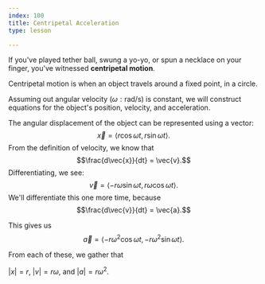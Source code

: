 ```yaml
---
index: 100
title: Centripetal Acceleration
type: lesson

---
```


If you've played tether ball, swung a yo-yo, or spun a necklace on your finger, you've witnessed **centripetal motion**. 

Centripetal motion is when an object travels around a fixed point, in a circle. 

Assuming out angular velocity ($\omega: \text{rad/s}$) is constant, we will construct equations for the object's position, velocity, and acceleration.

The angular displacement of the object can be represented using a vector:
$$ \vec{x} = \left<  r\cos\omega t , r\sin\omega t\right>.$$
From the definition of velocity, we know that
$$\frac{d\vec{x}}{dt} = \vec{v}.$$
Differentiating, we see:
$$\vec{v} = \left<  -r\omega\sin\omega t , r\omega\cos\omega t \right>.$$
We'll differentiate this one more time, because
$$\frac{d\vec{v}}{dt} = \vec{a}.$$

This gives us 
$$\vec{a} = \left<  -r\omega^2\cos\omega t , -r\omega^2\sin\omega t \right>.$$

From each of these, we gather that

$|x| = r,$
$|v| = r\omega,$
and
$|a| = r\omega^2.$
<!--stackedit_data:
eyJoaXN0b3J5IjpbMTczMjg2MDU2MV19
-->